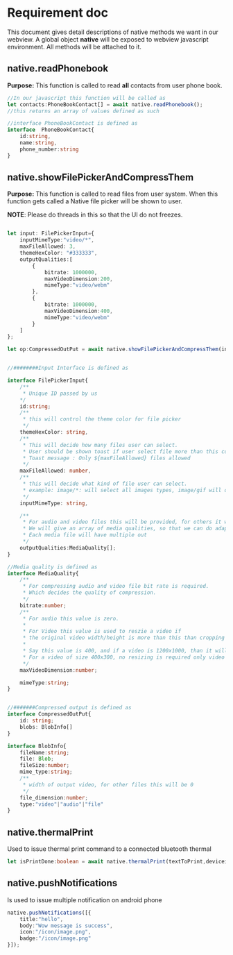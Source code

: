 # Requirement doc
This document gives detail descriptions of native methods we want in our webview.
A global object **native** will be exposed to webview javascript environment. All methods will be attached to it.

## native.readPhonebook
**Purpose:** This function is called to read **all** contacts from user phone book.
```ts
//In our javascript this function will be called as 
let contacts:PhoneBookContact[] = await native.readPhonebook();
//this returns an array of values defined as such

//interface PhoneBookContact is defined as 
interface  PhoneBookContact{
	id:string,
	name:string,
	phone_number:string
}
```

## native.showFilePickerAndCompressThem
**Purpose:** This function is called to read files from user system. When this function gets called a Native file picker will be shown to user.

**NOTE**: Please do threads in this so that the UI do not freezes.

```ts

let input: FilePickerInput={
    inputMimeType:"video/*",
    maxFileAllowed: 3,
    themeHexColor: "#333333",
    outputQualities:[
        {
            bitrate: 1000000,
            maxVideoDimension:200,
            mimeType:"video/webm"
        },
        {
            bitrate: 1000000,
            maxVideoDimension:400,
            mimeType:"video/webm"
        }
    ]
};

let op:CompressedOutPut = await native.showFilePickerAndCompressThem(input);


//########Input Interface is defined as

interface FilePickerInput{
    /**
     * Unique ID passed by us
    */
    id:string;
    /**
     * this will control the theme color for file picker
     */
    themeHexColor: string,
    /**
     * This will decide how many files user can select. 
     * User should be shown toast if user select file more than this count.
     * Toast message : Only ${maxFileAllowed} files allowed
     */
    maxFileAllowed: number,
    /**
     * this will decide what kind of file user can select.
     * example: image/*: will select all images types, image/gif will only show gif files
     */
    inputMimeType: string,

    /**
     * For audio and video files this will be provided, for others it will be empty array
     * We will give an array of media qualities, so that we can do adaptive streaming for our videos.
     * Each media file will have multiple out
     */
    outputQualities:MediaQuality[];
}

//Media quality is defined as
interface MediaQuality{
    /**
     * For compressing audio and video file bit rate is required. 
     * Which decides the quality of compression.
     */
    bitrate:number;
    /**
     * For audio this value is zero.
     * 
     * For Video this value is used to reszie a video if 
     * the original video width/height is more than this than cropping is done.
     * 
     * Say this value is 400, and if a video is 1200x1000, than it will be resized to 400x333
     * For a video of size 400x300, no resizing is required only video compression will be done.
     */
    maxVideoDimension:number;

    mimeType:string;
}


//#######Compressed output is defined as
interface CompressedOutPut{
    id: string;
    blobs: BlobInfo[]
}

interface BlobInfo{
    fileName:string;
    file: Blob;
    fileSize:number;
    mime_type:string;
	/**
	 * width of output video, for other files this will be 0
	 */
	file_dimension:number;
    type:"video"|"audio"|"file"
}
```


## native.thermalPrint
Used to issue thermal print command to a connected bluetooth thermal
```ts
let isPrintDone:boolean = await native.thermalPrint(textToPrint,deviceid)
```

## native.pushNotifications
Is used to issue multiple notification on android phone
```ts
native.pushNotifications([{
	title:"hello",
	body:"Wow message is success",
	icon:"/icon/image.png",
	badge:"/icon/image.png"
}]);
```

